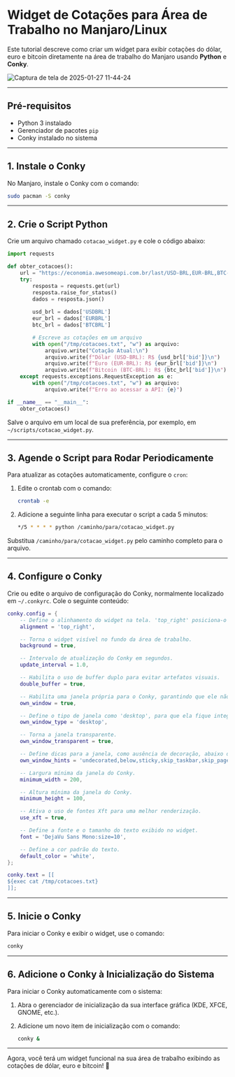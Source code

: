 # Widget de Cotações para Área de Trabalho no Manjaro/Linux

Este tutorial descreve como criar um widget para exibir cotações do dólar, euro e bitcoin diretamente na área de trabalho do Manjaro usando **Python** e **Conky**.

![Captura de tela de 2025-01-27 11-44-24](https://github.com/user-attachments/assets/ffc78aee-8b7c-4689-b94b-cbf99837f47f)


---

## Pré-requisitos

- Python 3 instalado
- Gerenciador de pacotes `pip`
- Conky instalado no sistema

---

## 1. Instale o Conky

No Manjaro, instale o Conky com o comando:

```bash
sudo pacman -S conky
```

---

## 2. Crie o Script Python

Crie um arquivo chamado `cotacao_widget.py` e cole o código abaixo:

```python
import requests

def obter_cotacoes():
    url = "https://economia.awesomeapi.com.br/last/USD-BRL,EUR-BRL,BTC-BRL"
    try:
        resposta = requests.get(url)
        resposta.raise_for_status()
        dados = resposta.json()
        
        usd_brl = dados['USDBRL']
        eur_brl = dados['EURBRL']
        btc_brl = dados['BTCBRL']

        # Escreve as cotações em um arquivo
        with open("/tmp/cotacoes.txt", "w") as arquivo:
            arquivo.write("Cotação Atual:\n")
            arquivo.write(f"Dólar (USD-BRL): R$ {usd_brl['bid']}\n")
            arquivo.write(f"Euro (EUR-BRL): R$ {eur_brl['bid']}\n")
            arquivo.write(f"Bitcoin (BTC-BRL): R$ {btc_brl['bid']}\n")
    except requests.exceptions.RequestException as e:
        with open("/tmp/cotacoes.txt", "w") as arquivo:
            arquivo.write(f"Erro ao acessar a API: {e}")

if __name__ == "__main__":
    obter_cotacoes()
```

Salve o arquivo em um local de sua preferência, por exemplo, em `~/scripts/cotacao_widget.py`.

---

## 3. Agende o Script para Rodar Periodicamente

Para atualizar as cotações automaticamente, configure o `cron`:

1. Edite o crontab com o comando:

   ```bash
   crontab -e
   ```

2. Adicione a seguinte linha para executar o script a cada 5 minutos:

   ```bash
   */5 * * * * python /caminho/para/cotacao_widget.py
   ```

Substitua `/caminho/para/cotacao_widget.py` pelo caminho completo para o arquivo.

---

## 4. Configure o Conky

Crie ou edite o arquivo de configuração do Conky, normalmente localizado em `~/.conkyrc`. Cole o seguinte conteúdo:

```lua
conky.config = {
    -- Define o alinhamento do widget na tela. 'top_right' posiciona-o no canto superior direito.
    alignment = 'top_right',

    -- Torna o widget visível no fundo da área de trabalho.
    background = true,

    -- Intervalo de atualização do Conky em segundos. 
    update_interval = 1.0,

    -- Habilita o uso de buffer duplo para evitar artefatos visuais.
    double_buffer = true,

    -- Habilita uma janela própria para o Conky, garantindo que ele não se misture com outros aplicativos.
    own_window = true,

    -- Define o tipo de janela como 'desktop', para que ela fique integrada à área de trabalho.
    own_window_type = 'desktop',

    -- Torna a janela transparente.
    own_window_transparent = true,

    -- Define dicas para a janela, como ausência de decoração, abaixo de outras janelas, fixo e sem aparecer na barra de tarefas ou no pager.
    own_window_hints = 'undecorated,below,sticky,skip_taskbar,skip_pager',

    -- Largura mínima da janela do Conky.
    minimum_width = 200,

    -- Altura mínima da janela do Conky.
    minimum_height = 100,

    -- Ativa o uso de fontes Xft para uma melhor renderização.
    use_xft = true,

    -- Define a fonte e o tamanho do texto exibido no widget.
    font = 'DejaVu Sans Mono:size=10',

    -- Define a cor padrão do texto.
    default_color = 'white',
};

conky.text = [[
${exec cat /tmp/cotacoes.txt}
]];

```

---

## 5. Inicie o Conky

Para iniciar o Conky e exibir o widget, use o comando:

```bash
conky
```

---

## 6. Adicione o Conky à Inicialização do Sistema

Para iniciar o Conky automaticamente com o sistema:

1. Abra o gerenciador de inicialização da sua interface gráfica (KDE, XFCE, GNOME, etc.).
2. Adicione um novo item de inicialização com o comando:

   ```bash
   conky &
   ```

---

Agora, você terá um widget funcional na sua área de trabalho exibindo as cotações de dólar, euro e bitcoin! 🎉
